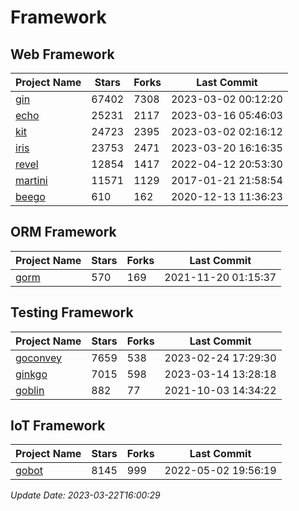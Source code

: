 # Framework

## Web Framework
| Project Name | Stars | Forks | Last Commit |
| ------------ | ----- | ----- | ----------- |
| [gin](https://github.com/gin-gonic/gin) | 67402 | 7308 | 2023-03-02 00:12:20 |
| [echo](https://github.com/labstack/echo) | 25231 | 2117 | 2023-03-16 05:46:03 |
| [kit](https://github.com/go-kit/kit) | 24723 | 2395 | 2023-03-02 02:16:12 |
| [iris](https://github.com/kataras/iris) | 23753 | 2471 | 2023-03-20 16:16:35 |
| [revel](https://github.com/revel/revel) | 12854 | 1417 | 2022-04-12 20:53:30 |
| [martini](https://github.com/go-martini/martini) | 11571 | 1129 | 2017-01-21 21:58:54 |
| [beego](https://github.com/astaxie/beego) | 610 | 162 | 2020-12-13 11:36:23 |

## ORM Framework
| Project Name | Stars | Forks | Last Commit |
| ------------ | ----- | ----- | ----------- |
| [gorm](https://github.com/jinzhu/gorm) | 570 | 169 | 2021-11-20 01:15:37 |

## Testing Framework
| Project Name | Stars | Forks | Last Commit |
| ------------ | ----- | ----- | ----------- |
| [goconvey](https://github.com/smartystreets/goconvey) | 7659 | 538 | 2023-02-24 17:29:30 |
| [ginkgo](https://github.com/onsi/ginkgo) | 7015 | 598 | 2023-03-14 13:28:18 |
| [goblin](https://github.com/franela/goblin) | 882 | 77 | 2021-10-03 14:34:22 |

## IoT Framework
| Project Name | Stars | Forks | Last Commit |
| ------------ | ----- | ----- | ----------- |
| [gobot](https://github.com/hybridgroup/gobot) | 8145 | 999 | 2022-05-02 19:56:19 |

*Update Date: 2023-03-22T16:00:29*